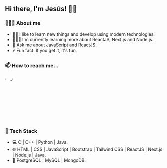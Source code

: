 ## Hi there, I'm Jesús! 👋🏽

### 🧑🏽‍🦱 About me
* 🙌🏽 I like to learn new things and develop using modern technologies.
* 🧑🏽‍💻 I'm currently learning more about ReactJS, Next.js and Node.js.
* 💬 Ask me about JavaScript and ReactJS.
* ⚡ Fun fact: If you get it, it's fun.

### 📫 How to reach me...
<a href="https://www.linkedin.com/in/jesusvalerog/" rel="nofollow">
    <img src="https://img.icons8.com/fluency/48/000000/linkedin.png" width="3.5%" />
</a>

<a href="mailto:jvalerodev@gmail.com" rel="nofollow">
    <img src="https://img.icons8.com/color/48/000000/gmail-new.png" width="3.5%" />
</a>

### 📝 Tech Stack
* 💻 C | C++ | Python | Java.
* 🌐 HTML | CSS | JavaScript | Bootstrap | Tailwind CSS | ReactJS | Next.js | Node.js | Java.
* 📂 PostgreSQL | MySQL | MongoDB.

